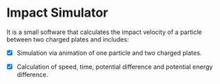 # Impact Simulator
It is a small software that calculates the impact velocity of a particle between two charged plates and includes:
- [X] Simulation via animation of one particle and two charged plates.
- [X] Calculation of speed, time, potential difference and potential energy difference.

